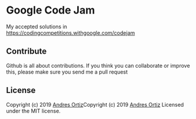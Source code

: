 # Google Code Jam
My accepted solutions in https://codingcompetitions.withgoogle.com/codejam

## Contribute
Github is all about contributions. If you think you can collaborate or improve this, please make sure you send me a pull request

## License
Copyright (c) 2019 [Andres Ortiz](https://www.linkedin.com/in/andresortiz28/)Copyright (c) 2019 [Andres Ortiz](https://www.linkedin.com/in/andresortiz28/)
Licensed under the MIT license.